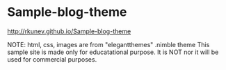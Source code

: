 Sample-blog-theme
=================

http://rkunev.github.io/Sample-blog-theme

NOTE: html, css, images are from "elegantthemes" .nimble theme
This sample site is made only for educatational purpose. It is NOT nor it will be used for commercial purposes.
